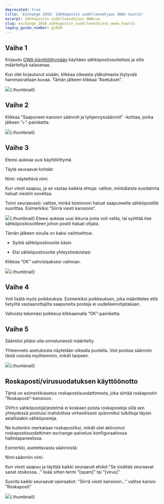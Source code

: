 ```yaml
---
deprecated: true
title: 'Exchange 2016: Sähköpostin uudelleenohjaus OWAn kautta'
excerpt: Sähköpostin uudelleenohjaus OWAssa
slug: exchange_2016_sahkopostin_uudelleenohjaus_owan_kautta
legacy_guide_number: g1920
---
```



## Vaihe 1
Kirjaudu [OWA-käyttöliittymään](https://ex.mail.ovh.net) käyttäen sähköpostiosoitettasi ja sille määriteltyä salasanaa.

Kun olet kirjautunut sisään, klikkaa oikeasta yläkulmasta löytyvää hammasrattaan kuvaa. Tämän jälkeen klikkaa ”Asetukset”.

![](images/img_2936.jpg){.thumbnail}


## Vaihe 2
Klikkaa ”Saapuneet-kansion säännöt ja tyhjennyssäännöt” -kohtaa, jonka jälkeen ”+”-painiketta.

![](images/img_2939.jpg){.thumbnail}


## Vaihe 3
Eteesi aukeaa uusi käyttöliittymä

Täytä seuraavat kohdat:

Nimi: näytettävä nimi.

Kun viesti saapuu, ja se vastaa kaikkia ehtoja: valitse, minkälaista suodatinta haluat viestiin soveltaa.

Toimi seuraavasti: valitse, minkä toiminnon haluat saapuneelle sähköpostille suorittaa. Esimerkiksi ”Siirrä viesti kansioon”.

![](images/img_2940.jpg){.thumbnail}
Eteesi aukeaa uusi ikkuna josta voit valita, tai syöttää itse sähköpostiosoitteen johon postit haluat ohjata.

Tämän jälkeen sinulla on kaksi vaihtoehtoa:



- Syötä sähköpostiosoite käsin

- Etsi sähköpostiosoite yhteystiedoistasi


Klikkaa ”OK” vahvistaaksesi valinnan.

![](images/img_2942.jpg){.thumbnail}


## Vaihe 4
Voit lisätä myös poikkeuksia. Esimerkiksi poikkeuksen, joka määrittelee että tietyiltä vastaanottajilta saapuneita posteja ei uudelleenohjatakaan.

Vahvista tekemäsi poikkeus klikkaamalla ”OK”-painiketta.


## Vaihe 5
Sääntösi pitäisi olla onnistuneesti määritelty.

Yhteenveto asetuksista näytetään oikealla puolella. Voit poistaa säännön tästä osiosta myöhemmin, mikäli tarpeen.

![](images/img_2944.jpg){.thumbnail}


## Roskaposti/virusuodatuksen käyttöönotto
Tämä on esimerkkiasetus roskapostisuodattimesta, joka siirtää roskapostin ”Roskaposti”-kansioon.

OVH:n sähköpostijärjestelmä ei koskaan poista roskaposteja sillä sen yhteydessä poistuisi mahdollisia virheellisesti spämmiksi tulkittuja täysin asiallisiakin sähköposteja.

Ne kuitenkin merkataan roskapostiksi, mikäli olet aktivoinut roskapostisuodattimen exchange-palvelusi konfiguraatiossa hallintapaneelissa. 

Esimerkki, asetettavasta säännöstä:

Nimi:säännön nimi. 

Kun viesti saapuu ja täyttää kaikki seuraavat ehdot:"Se sisältää seuraavat sanat otsikossa..." lisää sitten termi "[spam]" tai "[virus]"

Suorita kaikki seuraavat operaatiot: "Siirrä viesti kansioon..." valitse kansio "Roskaposti"

![](images/img_2945.jpg){.thumbnail}

